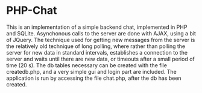 # PHP-Chat
This is an implementation of a simple backend chat, implemented in PHP and SQLite. Asynchonous calls to the server are done with AJAX, using a bit of JQuery. The technique used for getting new messages from the server is the relatively old technique of long polling, where rather than polling the server for new data in standard intervals, establishes a connection to the server and waits until there are new data, or timeouts after a small period of time (20 s). The db tables necessary can be created with the file createdb.php, and a very simple gui and login part are included. The application is run by accessing the file chat.php, after the db has been created.
